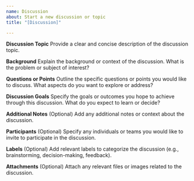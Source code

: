 ```yaml
---
name: Discussion
about: Start a new discussion or topic
title: "[Discussion]"

---
```


**Discussion Topic**
Provide a clear and concise description of the discussion topic.

**Background**
Explain the background or context of the discussion. What is the problem or subject of interest?

**Questions or Points**
Outline the specific questions or points you would like to discuss. What aspects do you want to explore or address?

**Discussion Goals**
Specify the goals or outcomes you hope to achieve through this discussion. What do you expect to learn or decide?

**Additional Notes**
(Optional) Add any additional notes or context about the discussion.

**Participants**
(Optional) Specify any individuals or teams you would like to invite to participate in the discussion.

**Labels**
(Optional) Add relevant labels to categorize the discussion (e.g., brainstorming, decision-making, feedback).

**Attachments**
(Optional) Attach any relevant files or images related to the discussion.